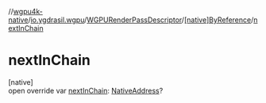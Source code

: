 //[wgpu4k-native](../../../../index.md)/[io.ygdrasil.wgpu](../../index.md)/[WGPURenderPassDescriptor](../index.md)/[[native]ByReference](index.md)/[nextInChain](next-in-chain.md)

# nextInChain

[native]\
open override var [nextInChain](next-in-chain.md): [NativeAddress](../../../ffi/-native-address/index.md)?